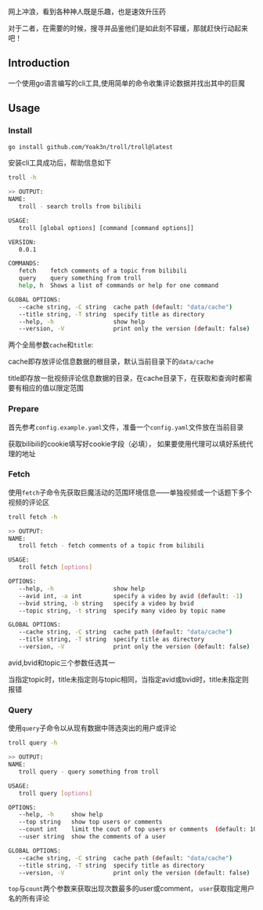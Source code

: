 网上冲浪，看到各种神人既是乐趣，也是速效升压药

对于二者，在需要的时候，搜寻并品鉴他们是如此刻不容缓，那就赶快行动起来吧！

## Introduction

一个使用go语言编写的cli工具,使用简单的命令收集评论数据并找出其中的巨魔



## Usage

### Install
```bash
go install github.com/Yoak3n/troll/troll@latest
```
安装cli工具成功后，帮助信息如下
```bash
troll -h

>> OUTPUT:
NAME:
   troll - search trolls from bilibili

USAGE:
   troll [global options] [command [command options]]

VERSION:
   0.0.1

COMMANDS:
   fetch    fetch comments of a topic from bilibili
   query    query something from troll
   help, h  Shows a list of commands or help for one command

GLOBAL OPTIONS:
   --cache string, -C string  cache path (default: "data/cache")
   --title string, -T string  specify title as directory
   --help, -h                 show help
   --version, -V              print only the version (default: false)
```
两个全局参数`cache`和`title`:

cache即存放评论信息数据的根目录，默认当前目录下的`data/cache`

title即存放一批视频评论信息数据的目录，在cache目录下，在获取和查询时都需要有相应的值以限定范围


### Prepare
首先参考`config.example.yaml`文件，准备一个`config.yaml`文件放在当前目录

获取bilibili的cookie填写好cookie字段（必填）， 如果要使用代理可以填好系统代理的地址

### Fetch
使用`fetch`子命令先获取巨魔活动的范围环境信息——单独视频或一个话题下多个视频的评论区
```bash
troll fetch -h

>> OUTPUT:
NAME:
   troll fetch - fetch comments of a topic from bilibili

USAGE:
   troll fetch [options]

OPTIONS:
   --help, -h                 show help
   --avid int, -a int         specify a video by avid (default: -1)
   --bvid string, -b string   specify a video by bvid
   --topic string, -t string  specify many video by topic name

GLOBAL OPTIONS:
   --cache string, -C string  cache path (default: "data/cache")
   --title string, -T string  specify title as directory
   --version, -V              print only the version (default: false)
```
avid,bvid和topic三个参数任选其一

当指定topic时，title未指定则与topic相同，当指定avid或bvid时，title未指定则报错

### Query
使用`query`子命令以从现有数据中筛选突出的用户或评论
```bash
troll query -h

>> OUTPUT:
NAME:
   troll query - query something from troll

USAGE:
   troll query [options]

OPTIONS:
   --help, -h     show help
   --top string   show top users or comments
   --count int    limit the cout of top users or comments  (default: 10)
   --user string  show the comments of a user

GLOBAL OPTIONS:
   --cache string, -C string  cache path (default: "data/cache")
   --title string, -T string  specify title as directory
   --version, -V              print only the version (default: false)
```
`top`与`count`两个参数来获取出现次数最多的user或comment，
`user`获取指定用户名的所有评论